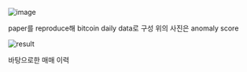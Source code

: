 ![image](https://github.com/user-attachments/assets/0efb1723-e56d-474d-b3f9-6f8cdd2edb29)


paper를 reproduce해 bitcoin daily data로 구성
위의 사진은 anomaly score

![result](https://github.com/user-attachments/assets/15cda0ab-7f17-4131-bb9f-47486b68ffa5)

바탕으로한 매매 이력
